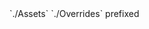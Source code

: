 <snippet id="apath">
<tooltip term="pathinfo">`./Assets`</tooltip>
</snippet>

<snippet id="opath">
<tooltip term="pathinfo">`./Overrides`</tooltip>
</snippet>

<snippet id="prefixed">
<tooltip term="prefixed">prefixed</tooltip>
</snippet>